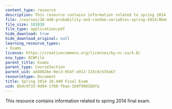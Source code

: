 ```yaml
---
content_type: resource
description: This resource contains information related to spring 2014 final exam.
file: /courses/18-440-probability-and-random-variables-spring-2014/8bdc9f339d941f80fbaa1b9f9881bbfa_MIT18_440S14_final_2014.pdf
file_size: 181030
file_type: application/pdf
hide_download: true
hide_download_original: null
learning_resource_types:
- Exams
license: https://creativecommons.org/licenses/by-nc-sa/4.0/
ocw_type: OCWFile
parent_title: Exams
parent_type: CourseSection
parent_uid: ad4082be-9ec3-954f-e913-133c8c535e67
resourcetype: Document
title: Spring 2014 18.440 Final Exam
uid: 8bdc9f33-9d94-1f80-fbaa-1b9f9881bbfa
---
```

This resource contains information related to spring 2014 final exam.